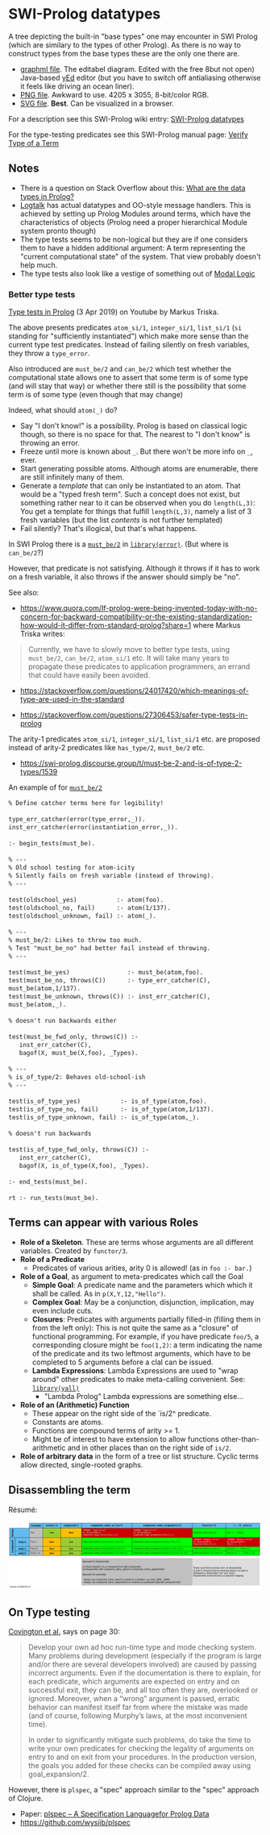 # SWI-Prolog datatypes

A tree depicting the built-in "base types" one may encounter in SWI Prolog (which are 
similary to the types of other Prolog). As there is no way to construct types from the base types 
these are the only one there are.

- [graphml file](swi_prolog_types.graphml). The editabel diagram. Edited with the free 8but not open) Java-based
[yEd](https://www.yworks.com/products/yed) editor (but you have to switch off antialiasing otherwise it feels like driving
an ocean liner).
- [PNG file](swi_prolog_types.png). Awkward to use. 4205 x 3055, 8-bit/color RGB.
- [SVG file](swi_prolog_types.svg). **Best**. Can be visualized in a browser.

For a description see this SWI-Prolog wiki entry: [SWI-Prolog datatypes](https://eu.swi-prolog.org/datatypes.txt)

For the type-testing predicates see this SWI-Prolog manual page: [Verify Type of a Term](https://eu.swi-prolog.org/pldoc/man?section=typetest)

## Notes

- There is a question on Stack Overflow about this: [What are the data types in Prolog?](https://stackoverflow.com/questions/12038009/what-are-the-data-types-in-prolog)
- [Logtalk](https://logtalk.org/) has actual datatypes and OO-style message handlers. This is achieved by setting up Prolog Modules around terms, which have the characteristics of objects (Prolog need a proper hierarchical Module system pronto though)
- The type tests seems to be non-logical but they are if one considers them to have a hidden additional argument: A term representing the "current computational state" of the system. That view probably doesn't help much.
- The type tests also look like a vestige of something out of [Modal Logic](https://plato.stanford.edu/entries/logic-modal/)

### Better type tests

[Type tests in Prolog](https://www.youtube.com/watch?v=ZIv0G4b1xBQ) (3 Apr 2019) on Youtube by Markus Triska.

The above presents predicates `atom_si/1`, `integer_si/1`,  `list_si/1`  (`si` standing for "sufficiently instantiated") which make more sense than the current type test predicates. Instead of failing silently on fresh variables, they throw a `type_error`.

Also introduced are `must_be/2` and `can_be/2` which test whether the computational state allows one to assert that some term is of some type (and will stay that way) or whether there still is the possibility that some term is of some type (even though that may change)

Indeed, what should `atom(_)` do?

- Say "I don't know!" is a possibility. Prolog is based on classical logic though, so there is no space for that. The nearest to "I don't know" is throwing an error.
- Freeze until more is known about `_`. But there won't be more info on `_`, ever.
- Start generating possible atoms. Although atoms are enumerable, there are still infinitely many of them.
- Generate a _template_ that can only be instantiated to an atom. That would be a "typed fresh term". Such a concept does not exist, but something rather near to it can be observed when you do `length(L,3)`: You get a template for things that fulfill `length(L,3)`, namely a list of 3 fresh variables (but the list _contents_ is not further templated)
- Fail silently? That's illogical, but that's what happens.

In SWI Prolog there is a [`must_be/2`](https://www.swi-prolog.org/pldoc/doc_for?object=must_be/2) in [`library(error)`](https://www.swi-prolog.org/pldoc/man?section=error). (But where is `can_be/2`?) 

However, that predicate is not satisfying. Although it throws if it has to work on a fresh variable, it also throws if the answer should simply be "no". 

See also:

- https://www.quora.com/If-prolog-were-being-invented-today-with-no-concern-for-backward-compatibility-or-the-existing-standardization-how-would-it-differ-from-standard-prolog?share=1 where Markus Triska writes:

> Currently, we have to slowly move to better type tests, using `must_be/2`, `can_be/2`, `atom_si/1` etc. It will
> take many years to propagate these predicates to application programmers, an errand that could have easily
> been avoided.

- https://stackoverflow.com/questions/24017420/which-meanings-of-type-are-used-in-the-standard

- https://stackoverflow.com/questions/27306453/safer-type-tests-in-prolog

The arity-1 predicates `atom_si/1`, `integer_si/1`,  `list_si/1` etc. are proposed instead of arity-2 predicates like `has_type/2`, `must_be/2` etc.

- https://swi-prolog.discourse.group/t/must-be-2-and-is-of-type-2-types/1539

An example of for [`must_be/2`](https://www.swi-prolog.org/pldoc/doc_for?object=must_be/2)

```
% Define catcher terms here for legibility!

type_err_catcher(error(type_error,_)).
inst_err_catcher(error(instantiation_error,_)).

:- begin_tests(must_be).

% ---
% Old school testing for atom-icity
% Silently fails on fresh variable (instead of throwing).
% ---

test(oldschool_yes)           :- atom(foo).
test(oldschool_no, fail)      :- atom(1/137).
test(oldschool_unknown, fail) :- atom(_).

% ---
% must_be/2: Likes to throw too much.
% Test "must_be_no" had better fail instead of throwing.
% ---

test(must_be_yes)                :- must_be(atom,foo).
test(must_be_no, throws(C))      :- type_err_catcher(C), must_be(atom,1/137).
test(must_be_unknown, throws(C)) :- inst_err_catcher(C), must_be(atom,_).

% doesn't run backwards either

test(must_be_fwd_only, throws(C)) :-
   inst_err_catcher(C),
   bagof(X, must_be(X,foo), _Types).

% ---
% is_of_type/2: Behaves old-school-ish
% ---

test(is_of_type_yes)           :- is_of_type(atom,foo).
test(is_of_type_no, fail)      :- is_of_type(atom,1/137).
test(is_of_type_unknown, fail) :- is_of_type(atom,_).

% doesn't run backwards

test(is_of_type_fwd_only, throws(C)) :-
   inst_err_catcher(C),
   bagof(X, is_of_type(X,foo), _Types).

:- end_tests(must_be).

rt :- run_tests(must_be).
```

## Terms can appear with various Roles

- **Role of a Skeleton**. These are terms whose arguments are all different variables. Created by `functor/3`. 
- **Role of a Predicate**
  - Predicates of various arities, arity 0 is allowed! (as in `foo :- bar.`)    
- **Role of a Goal**, as argument to meta-predicates which call the Goal
  - **Simple Goal**: A predicate name and the parameters which which it shall be called. As in `p(X,Y,12,"Hello")`. 
  - **Complex Goal**: May be a conjunction, disjunction, implication, may even include cuts.
  - **Closures**: Predicates with arguments partially filled-in (filling them in from the left only): This is not
    quite the same as a "closure" of functional programming. For example, if you have 
    predicate `foo/5`, a corresponding closure might be `foo(1,2)`: a term indicating the name of the predicate
    and its two leftmost arguments, which have to be completed to 5 arguments before a clal can be issued.  
  - **Lambda Expressions**: Lambda Expressions are used to "wrap around" other predicates to make
    meta-calling convenient. See: [`library(yall)`](https://www.swi-prolog.org/pldoc/man?section=yall)
    - "Lambda Prolog" Lambda expressions are something else...  
- **Role of an (Arithmetic) Function** 
  - These appear on the right side of the `is/2^ predicate.
  - Constants are atoms.
  - Functions are compound terms of arity >= 1. 
  - Might be of interest to have extension to allow functions other-than-arithmetic and in other places than
    on the right side of `is/2`.
- **Role of arbitrary data** in the form of a tree or list structure. Cyclic terms allow directed, single-rooted graphs.

## Disassembling the term

Résumé:

![Disassembling Terms](disassembling_terms/disassembling_terms.png)

## On Type testing

[Covington et al.](https://arxiv.org/abs/0911.2899) says on page 30:

> Develop your own ad hoc run-time type and mode checking system. Many problems during development (especially if the program is large and/or there are several developers involved) are caused by passing incorrect arguments. Even if the documentation is there to explain, for each predicate, which arguments are expected on entry and on successful exit, they can be, and all too often they are, overlooked or ignored. Moreover, when a “wrong” argument is passed, erratic behavior can manifest itself far from where the mistake was made (and of course, following Murphy’s laws, at the most inconvenient time).
>
> In order to significantly mitigate such problems, do take the time to write your own predicates for checking the legality of arguments on entry to and on exit from your procedures. In the production version, the goals you added for these checks can be compiled away using goal_expansion/2.

However, there is `plspec`, a "spec" approach similar to the "spec" approach of Clojure.

- Paper: [plspec – A Specification Languagefor Prolog Data](https://www3.hhu.de/stups/downloads/pdf/plspec.pdf)
- https://github.com/wysiib/plspec

